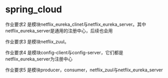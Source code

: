 # spring_cloud

作业要求2 是模块netflix_eureka_clinet与netflix_eureka_server。其中netflix_eureka_server是通用的注册中心，后续也会用

作业要求3 是模块netflix_zuul。

作业要求4 是模块config-client与config-server，它们都是netflix_eureka_server为注册中心

作业要求5 是模块producer，consumer，netflix_zuul与netflix_eureka_server
